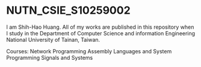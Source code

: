 # NUTN_CSIE_S10259002
I am Shih-Hao Huang. All of my works are published in this repository when I study in the Department of Computer Science and information Engineering National University of Tainan, Taiwan.

Courses:
Network Programming
Assembly Languages and System Programming
Signals and Systems
